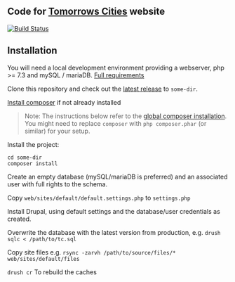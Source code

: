 ## Code for [Tomorrows Cities](https://tomorrowscities.org) website

[![Build Status](https://travis-ci.org/cbrody/tomorrowscities.svg)](https://travis-ci.org/cbrody/tomorrowscities)

## Installation

You will need a local development environment providing a webserver, php >= 7.3 and mySQL / mariaDB. [Full requirements](https://www.drupal.org/docs/system-requirements)

Clone this repository and check out the [latest release](https://github.com/cbrody/tomorrowscities/releases/latest) to `some-dir`.

[Install composer](https://getcomposer.org/doc/00-intro.md#installation-linux-unix-osx) if not already installed

> Note: The instructions below refer to the [global composer installation](https://getcomposer.org/doc/00-intro.md#globally).
You might need to replace `composer` with `php composer.phar` (or similar)
for your setup.

Install the project:

```
cd some-dir
composer install
```

Create an empty database (mySQL/mariaDB is preferred) and an associated user with full rights to the schema.

Copy `web/sites/default/default.settings.php` to `settings.php`

Install Drupal, using default settings and the database/user credentials as created.

Overwrite the database with the latest version from production, e.g. `drush sqlc < /path/to/tc.sql`

Copy site files e.g. `rsync -zarvh /path/to/source/files/* web/sites/default/files`

`drush cr` To rebuild the caches

